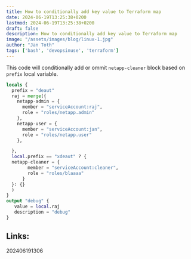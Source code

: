 ```yaml
---
title: How to conditionally add key value to Terraform map
date: 2024-06-19T13:25:38+0200
lastmod: 2024-06-19T13:25:38+0200
draft: false
description: How to conditionally add key value to Terraform map
image: "/assets/images/blog/linux-1.jpg"
author: "Jan Toth"
tags: ['bash', 'devopsinuse', 'terraform']
---
```



This code will conditionally add or ommit `netapp-cleaner` block based on `prefix` local variable.

```tf
locals {
  prefix = "deaut"
  raj = merge({
    netapp-admin = {
      member = "serviceAccount:raj",
      role = "roles/netapp.admin"
    },
    netapp-user = {
      member = "serviceAccount:jan",
      role = "roles/netapp.user"
    },

  },
  local.prefix == "xdeaut" ? {
  netapp-cleaner = {
        member = "serviceAccount:cleaner",
        role = "roles/blaaaa"
      }
  }: {}
  )
}
output "debug" {
   value = local.raj
   description = "debug"
}

```


## Links:

202406191306
